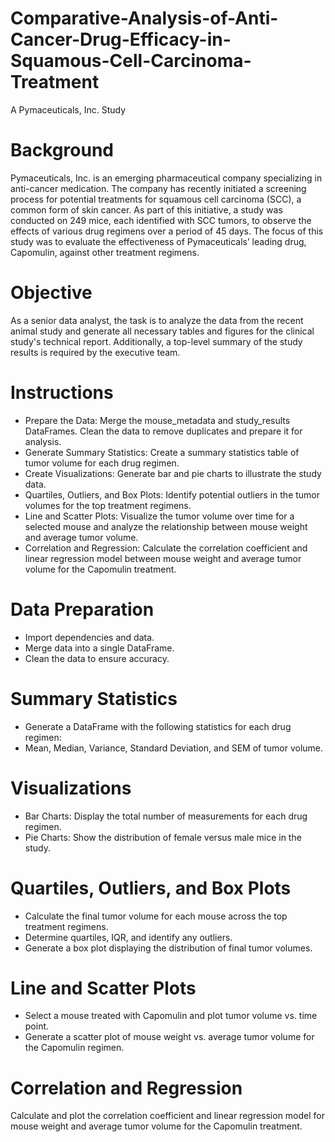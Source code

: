# Comparative-Analysis-of-Anti-Cancer-Drug-Efficacy-in-Squamous-Cell-Carcinoma-Treatment
A Pymaceuticals, Inc. Study

# Background #
Pymaceuticals, Inc. is an emerging pharmaceutical company specializing in anti-cancer medication. The company has recently initiated a screening process for potential treatments for squamous cell carcinoma (SCC), a common form of skin cancer. As part of this initiative, a study was conducted on 249 mice, each identified with SCC tumors, to observe the effects of various drug regimens over a period of 45 days. The focus of this study was to evaluate the effectiveness of Pymaceuticals’ leading drug, Capomulin, against other treatment regimens.

# Objective #
As a senior data analyst, the task is to analyze the data from the recent animal study and generate all necessary tables and figures for the clinical study's technical report. Additionally, a top-level summary of the study results is required by the executive team.

# Instructions #
- Prepare the Data: Merge the mouse_metadata and study_results DataFrames. Clean the data to remove duplicates and prepare it for analysis.
- Generate Summary Statistics: Create a summary statistics table of tumor volume for each drug regimen.
- Create Visualizations: Generate bar and pie charts to illustrate the study data.
- Quartiles, Outliers, and Box Plots: Identify potential outliers in the tumor volumes for the top treatment regimens.
- Line and Scatter Plots: Visualize the tumor volume over time for a selected mouse and analyze the relationship between mouse weight and average tumor volume.
- Correlation and Regression: Calculate the correlation coefficient and linear regression model between mouse weight and average tumor volume for the Capomulin treatment.

# Data Preparation #
- Import dependencies and data.
- Merge data into a single DataFrame.
- Clean the data to ensure accuracy.

# Summary Statistics #
- Generate a DataFrame with the following statistics for each drug regimen:
- Mean, Median, Variance, Standard Deviation, and SEM of tumor volume.

# Visualizations #
- Bar Charts: Display the total number of measurements for each drug regimen.
- Pie Charts: Show the distribution of female versus male mice in the study.

# Quartiles, Outliers, and Box Plots #
- Calculate the final tumor volume for each mouse across the top treatment regimens.
- Determine quartiles, IQR, and identify any outliers.
- Generate a box plot displaying the distribution of final tumor volumes.

# Line and Scatter Plots #
- Select a mouse treated with Capomulin and plot tumor volume vs. time point.
- Generate a scatter plot of mouse weight vs. average tumor volume for the Capomulin regimen.

# Correlation and Regression #
Calculate and plot the correlation coefficient and linear regression model for mouse weight and average tumor volume for the Capomulin treatment.
